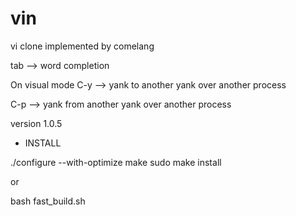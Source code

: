 # vin

vi clone implemented by comelang

tab --> word completion

On visual mode
C-y --> yank to another yank over another process

C-p --> yank from another yank over another process

version 1.0.5

* INSTALL

./configure --with-optimize
make
sudo make install

or

bash fast_build.sh
